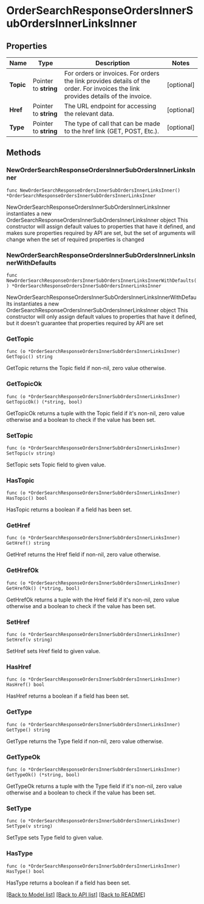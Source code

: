 # OrderSearchResponseOrdersInnerSubOrdersInnerLinksInner

## Properties

Name | Type | Description | Notes
------------ | ------------- | ------------- | -------------
**Topic** | Pointer to **string** | For orders or invoices. For orders the link provides details of the order. For invoices the link provides details of the invoice. | [optional] 
**Href** | Pointer to **string** | The URL endpoint for accessing the relevant data. | [optional] 
**Type** | Pointer to **string** | The type of call that can be made to the href link (GET, POST, Etc.). | [optional] 

## Methods

### NewOrderSearchResponseOrdersInnerSubOrdersInnerLinksInner

`func NewOrderSearchResponseOrdersInnerSubOrdersInnerLinksInner() *OrderSearchResponseOrdersInnerSubOrdersInnerLinksInner`

NewOrderSearchResponseOrdersInnerSubOrdersInnerLinksInner instantiates a new OrderSearchResponseOrdersInnerSubOrdersInnerLinksInner object
This constructor will assign default values to properties that have it defined,
and makes sure properties required by API are set, but the set of arguments
will change when the set of required properties is changed

### NewOrderSearchResponseOrdersInnerSubOrdersInnerLinksInnerWithDefaults

`func NewOrderSearchResponseOrdersInnerSubOrdersInnerLinksInnerWithDefaults() *OrderSearchResponseOrdersInnerSubOrdersInnerLinksInner`

NewOrderSearchResponseOrdersInnerSubOrdersInnerLinksInnerWithDefaults instantiates a new OrderSearchResponseOrdersInnerSubOrdersInnerLinksInner object
This constructor will only assign default values to properties that have it defined,
but it doesn't guarantee that properties required by API are set

### GetTopic

`func (o *OrderSearchResponseOrdersInnerSubOrdersInnerLinksInner) GetTopic() string`

GetTopic returns the Topic field if non-nil, zero value otherwise.

### GetTopicOk

`func (o *OrderSearchResponseOrdersInnerSubOrdersInnerLinksInner) GetTopicOk() (*string, bool)`

GetTopicOk returns a tuple with the Topic field if it's non-nil, zero value otherwise
and a boolean to check if the value has been set.

### SetTopic

`func (o *OrderSearchResponseOrdersInnerSubOrdersInnerLinksInner) SetTopic(v string)`

SetTopic sets Topic field to given value.

### HasTopic

`func (o *OrderSearchResponseOrdersInnerSubOrdersInnerLinksInner) HasTopic() bool`

HasTopic returns a boolean if a field has been set.

### GetHref

`func (o *OrderSearchResponseOrdersInnerSubOrdersInnerLinksInner) GetHref() string`

GetHref returns the Href field if non-nil, zero value otherwise.

### GetHrefOk

`func (o *OrderSearchResponseOrdersInnerSubOrdersInnerLinksInner) GetHrefOk() (*string, bool)`

GetHrefOk returns a tuple with the Href field if it's non-nil, zero value otherwise
and a boolean to check if the value has been set.

### SetHref

`func (o *OrderSearchResponseOrdersInnerSubOrdersInnerLinksInner) SetHref(v string)`

SetHref sets Href field to given value.

### HasHref

`func (o *OrderSearchResponseOrdersInnerSubOrdersInnerLinksInner) HasHref() bool`

HasHref returns a boolean if a field has been set.

### GetType

`func (o *OrderSearchResponseOrdersInnerSubOrdersInnerLinksInner) GetType() string`

GetType returns the Type field if non-nil, zero value otherwise.

### GetTypeOk

`func (o *OrderSearchResponseOrdersInnerSubOrdersInnerLinksInner) GetTypeOk() (*string, bool)`

GetTypeOk returns a tuple with the Type field if it's non-nil, zero value otherwise
and a boolean to check if the value has been set.

### SetType

`func (o *OrderSearchResponseOrdersInnerSubOrdersInnerLinksInner) SetType(v string)`

SetType sets Type field to given value.

### HasType

`func (o *OrderSearchResponseOrdersInnerSubOrdersInnerLinksInner) HasType() bool`

HasType returns a boolean if a field has been set.


[[Back to Model list]](../README.md#documentation-for-models) [[Back to API list]](../README.md#documentation-for-api-endpoints) [[Back to README]](../README.md)


